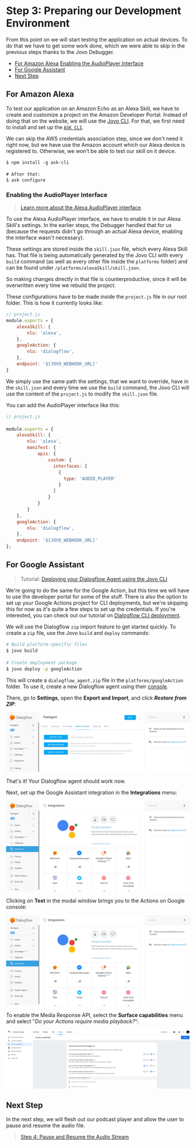 # Step 3: Preparing our Development Environment

From this point on we will start testing the application on actual devices. To do that we have to get some work done, which we were able to skip in the previous steps thanks to the Jovo Debugger.

* [For Amazon Alexa](#for-amazon-alexa)
   [Enabling the AudioPlayer Interface](#enabling-the-audioplayer-interface)
* [For Google Assistant](#for-google-assistant)
* [Next Step](#next-step)
  
## For Amazon Alexa

To test our application on an Amazon Echo as an Alexa Skill, we have to create and customize a project on the Amazon Developer Portal. Instead of doing that on the website, we will use the [Jovo CLI](https://www.jovo.tech/docs/cli). For that, we first need to install and set up the [`ASK CLI`](https://developer.amazon.com/docs/smapi/quick-start-alexa-skills-kit-command-line-interface.html).

We can skip the AWS credentials association step, since we don't need it right now, but we have use the Amazon account which our Alexa device is registered to. Otherwise, we won't be able to test our skill on it device.

```text
$ npm install -g ask-cli

# After that:
$ ask configure
```

### Enabling the AudioPlayer Interface

> [Learn more about the Alexa AudioPlayer interface](https://www.jovo.tech/docs/amazon-alexa/audioplayer).

To use the Alexa AudioPlayer interface, we have to enable it in our Alexa Skill's settings. In the earlier steps, the Debugger handled that for us (because the requests didn't go through an actual Alexa device, enabling the interface wasn't necessary).

These settings are stored inside the `skill.json` file, which every Alexa Skill has. That file is being automatically generated by the Jovo CLI with every `build` command (as well as every other file inside the `platforms` folder) and can be found under `/platforms/alexaSkill/skill.json`.

So making changes directly in that file is counterproductive, since it will be overwritten every time we rebuild the project.

These configurations have to be made inside the `project.js` file in our root folder. This is how it currently looks like:

```javascript
// project.js
module.exports = {
	alexaSkill: {
		nlu: 'alexa',
	},
    googleAction: {
        nlu: 'dialogflow',
    },
	endpoint: '${JOVO_WEBHOOK_URL}'
}
```

We simply use the same path the settings, that we want to override, have in the `skill.json` and every time we use the `build` command, the Jovo CLI will use the content of the `project.js` to modify the `skill.json` file.

You can add the AudioPlayer interface like this:

```javascript
// project.js

module.exports = {
    alexaSkill: {
        nlu: 'alexa',
        manifest: {
            apis: {
                custom: {
                  interfaces: [
                    {
                      type: 'AUDIO_PLAYER'
                    }
                  ]
                }
            }
        }
    },
    googleAction: {
        nlu: 'dialogflow',
    },
    endpoint: '${JOVO_WEBHOOK_URL}'
};
```

## For Google Assistant

> Tutorial: [Deploying your Dialogflow Agent using the Jovo CLI](https://www.jovo.tech/tutorials/deploy-dialogflow-agent)

We're going to do the same for the Google Action, but this time we will have to use the developer portal for some of the stuff. There is also the option to set up your Google Actions project for CLI deployments, but we're skipping this for now as it's quite a few steps to set up the credentials. If you're interested, you can check out our tutorial on [Dialogflow CLI deployment](https://www.jovo.tech/tutorials/deploy-dialogflow-agent).

We will use the Dialogflow `zip` import feature to get started quickly. To create a `zip` file, use the Jovo `build` and `deploy` commands:

```sh
# Build platform-specific files
$ jovo build

# Create deployment package
$ jovo deploy -p googleAction
```

This will create a `dialogflow_agent.zip` file in the `platforms/googleAction` folder. To use it, create a new Dialogflow agent using their [console](https://console.dialogflow.com).

There, go to **Settings**, open the **Export and Import**, and click ***Restore from ZIP***:

![Restore Dialogflow Agent from a Zip File](./img/dialogflow-restore-agent.jpg)

That's it! Your Dialogflow agent should work now.

Next, set up the Google Assistant integration in the **Integrations** menu:

![Restore Dialogflow Agent from a Zip File](./img/dialogflow-google-assistant-integration.jpg)

Clicking on **Test** in the modal window brings you to the Actions on Google console:

![Actions on Google Simulator](./img/dialogflow-google-assistant-integration.jpg)

To enable the Media Response API, select the **Surface capabilities** menu and select "*Do your Actions require media playback?*": 

![Actions on Google Media Response API](./img/google-action-surface-capabilities.png)


## Next Step

In the next step, we will flesh out our podcast player and allow the user to pause and resume the audio file.

> [Step 4: Pause and Resume the Audio Stream](./step-4-pause-resume-stream.md)

<!--[metadata]: { "description": "Learn how to prepare your development environment to start testing your Podcast Player voice app on Amazon Alexa and Google Assistant devices.", "author": "kaan-kilic", "og-image": "https://www.jovo.tech/img/courses/project-3-podcast-player/podcast-player-course.jpg" }-->